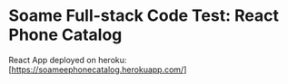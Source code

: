 # Soame Full-stack Code Test: React Phone Catalog
React App deployed on heroku: [https://soameephonecatalog.herokuapp.com/]
